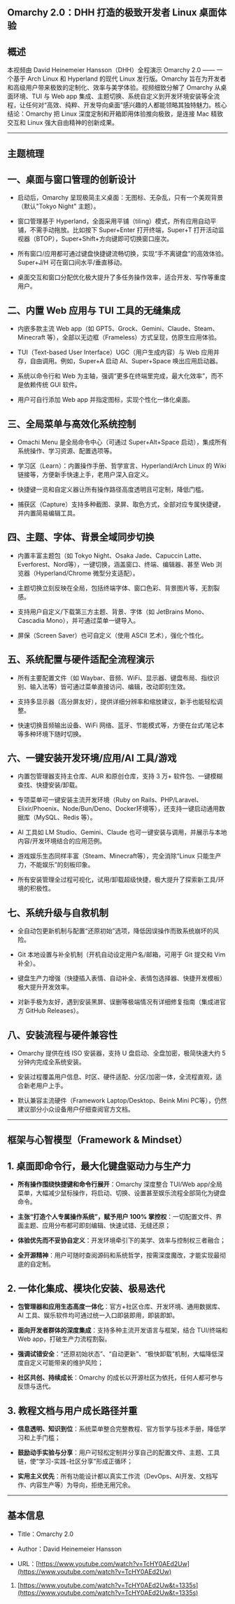 ## Omarchy 2.0：DHH 打造的极致开发者 Linux 桌面体验

## 概述

本视频由 David Heinemeier Hansson（DHH）全程演示 Omarchy 2.0 —— 一个基于 Arch Linux 和 Hyperland 的现代 Linux 发行版。Omarchy 旨在为开发者和高级用户带来极致的定制化、效率与美学体验。视频细致分解了 Omarchy 从桌面环境、TUI 与 Web app 集成、主题切换、系统自定义到开发环境安装等全流程，让任何对“高效、纯粹、开发导向桌面”感兴趣的人都能领略其独特魅力。核心结论：Omarchy 把 Linux 深度定制和开箱即用体验推向极致，是连接 Mac 精致交互和 Linux 强大自由精神的创新成果。

---

## 主题梳理

## 一、桌面与窗口管理的创新设计

- 启动后，Omarchy 呈现极简主义桌面：无图标、无杂乱，只有一个美观背景（默认"Tokyo Night" 主题）。
    
- 窗口管理基于 Hyperland，全面采⽤平铺（tiling）模式，所有应用自动平铺，不需手动拖放。比如按下 Super+Enter 打开终端，Super+T 打开活动监视器（BTOP），Super+Shift+方向键即可切换窗口座次。
    
- 所有窗口/应用都可通过键盘快捷键流畅切换，实现“手不离键盘”的高效体验。Super+J/H 可在窗口间水平/垂直移动。
    
- 桌面交互和窗口分配优化极大提升了多任务操作效率，适合开发、写作等重度用户。
    

## 二、内置 Web 应用与 TUI 工具的无缝集成

- 内嵌多款主流 Web app（如 GPT5、Grock、Gemini、Claude、Steam、Minecraft 等），全部以无边框（Frameless）方式呈现，仿原生应用体验。
    
- TUI（Text-based User Interface）UGC（用户生成内容）与 Web 应用并存，自由调用。例如，Super+A 启动 AI、Super+Space 唤出应用启动器。
    
- 系统以命令行和 Web 为主轴，强调“更多在终端里完成，最大化效率”，而不是依赖传统 GUI 软件。
    
- 用户可自行添加 Web app 并指定图标，实现个性化一体化桌面。
    

## 三、全局菜单与高效化系统控制

- Omachi Menu 是全局命令中心（可通过 Super+Alt+Space 启动），集成所有系统操作、学习资源、配置选项等。
    
- 学习区（Learn）：内置操作手册、哲学宣言、Hyperland/Arch Linux 的 Wiki 链接等，方便新手快速上手，老用户深入自定义。
    
- 快捷键一览和自定义器让所有操作路径高度透明且可定制，降低门槛。
    
- 捕获区（Capture）支持多种截图、录屏、取色方式，全部对应专属快捷键，并内置简易编辑工具。
    

## 四、主题、字体、背景全域同步切换

- 内置丰富主题包（如 Tokyo Night、Osaka Jade、Capuccin Latte、Everforest、Nord等），一键切换，涵盖窗口、终端、编辑器、甚至 Web 浏览器（Hyperland/Chrome 微型分支适配）。
    
- 主题切换立刻反映在全局，包括终端字体、窗口色彩、背景图片等，无割裂感。
    
- 支持用户自定义/下载第三方主题、背景、字体（如 JetBrains Mono、Cascadia Mono），并可通过菜单一键导入。
    
- 屏保（Screen Saver）也可自定义（使用 ASCII 艺术），强化个性化。
    

## 五、系统配置与硬件适配全流程演示

- 所有主要配置文件（如 Waybar、音频、WiFi、显示器、键盘布局、指纹识别、输入法等）皆可通过菜单直接访问、编辑，改动即刻生效。
    
- 支持多显示器（高分屏友好），提供详细分辨率和缩放建议，新手也能轻松调整。
    
- 快速切换音频输出设备、WiFi 网络、蓝牙、节能模式等，方便在台式/笔记本等多种环境下随时切换。
    

## 六、一键安装开发环境/应用/AI 工具/游戏

- 内置包管理器支持主仓库、AUR 和原创仓库，支持 3 万+ 软件包、一键模糊查找、快捷安装/卸载。
    
- 专项菜单可一键安装主流开发环境（Ruby on Rails、PHP/Laravel、Elixir/Phoenix、Node/Bun/Deno、Docker环境等），还支持一键启动通用数据库（MySQL、Redis 等）。
    
- AI 工具如 LM Studio、Gemini、Claude 也可一键安装与调用，并展示与本地内容/开发环境结合的应用范例。
    
- 游戏娱乐生态同样丰富（Steam、Minecraft等），完全消除“Linux 只能生产力，不能娱乐”的刻板印象。
    
- 所有安装管理全过程可视化，试用/卸载超级快捷，极大提升了探索新工具/环境的积极性。
    

## 七、系统升级与自救机制

- 全自动包更新机制与配置“还原初始”选项，降低因误操作而致系统崩坏的风险。
    
- Git 本地设置与补全机制（开机自动设定用户名/邮箱，可用于 Git 提交和 Vim 补全）。
    
- 键盘生产力增强（快捷插入表情、自动补全、表情包选择器、快捷开发模板）极大提升开发效率。
    
- 对新手极为友好，遇到安装黑屏、误删等极端情况有详细修复指南（集成进官方 GitHub Releases）。
    

## 八、安装流程与硬件兼容性

- Omarchy 提供在线 ISO 安装器，支持 U 盘启动、全盘加密，极简快速大约 5 分钟内完成全系统安装。
    
- 安装过程覆盖用户信息、时区、硬件适配、分区/加密一体，全流程直观，适合新老用户上手。
    
- 默认兼容主流硬件（Framework Laptop/Desktop、Beink Mini PC等），仍然建议部分小众设备用户仔细查阅官方文档。
    

---

## 框架与心智模型（Framework & Mindset）

## 1. 桌面即命令行，最大化键盘驱动力与生产力

- **所有操作围绕快捷键和命令行展开**：Omarchy 深度整合 TUI/Web app/全局菜单，大幅减少鼠标操作，将启动、切换、设置甚至娱乐流程全部简化为键盘命令。
    
- **主张“打造个人专属操作系统”，赋予用户 100% 掌控权**：一切配置文件、界面主题、应用分布都可即刻编辑、快速试错、无缝还原；
    
- **体验优先而不妥协自定义**：开发环境牵引下的美学、效率与控制权三者融合；
    
- **全开源精神**：用户可随时查阅源码和系统哲学，按需深度魔改，才能实现最彻底的自定制。
    

## 2. 一体化集成、模块化安装、极易迭代

- **包管理器和应用生态高度一体化**：官方+社区仓库、开发环境、通用数据库、AI 工具、娱乐软件均可通过统一入口即装即用，即装即卸。
    
- **面向开发者群体的深度集成**：支持多种主流开发语言与框架，结合 TUI/终端和 Web app，打破生产力流程割裂。
    
- **强调试错安全**：“还原初始状态”、“自动更新”、“极快卸载”机制，大幅降低深度自定义可能带来的维护风险；
    
- **社区共创、持续成长**：Omarchy 的成长以开源社区为依托，任何人都可参与反馈与迭代。
    

## 3. 教程文档与用户成长路径并重

- **信息透明、知识到位**：系统菜单整合完整教程、官方哲学与技术手册，降低学习和上手门槛；
    
- **鼓励动手实验与分享**：用户可轻松定制并分享自己的配置文件、主题、工具链，使“学习-实践-社区分享”形成正循环；
    
- **实用主义优先**：所有功能设计都以真实工作流（DevOps、AI开发、文档写作、内容生产等）为导向，拒绝无用冗余。
    

---

## 基本信息

- Title：Omarchy 2.0
    
- Author：David Heinemeier Hansson
    
- URL：[https://www.youtube.com/watch?v=TcHY0AEd2Uw](https://www.youtube.com/watch?v=TcHY0AEd2Uw)
    

1. [https://www.youtube.com/watch?v=TcHY0AEd2Uw&t=1335s](https://www.youtube.com/watch?v=TcHY0AEd2Uw&t=1335s)